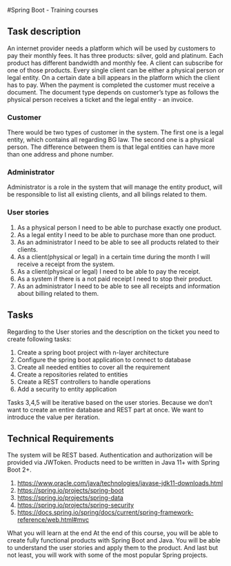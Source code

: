 #Spring Boot - Training courses
## Task description
An internet provider needs a platform which will be used by customers to pay their monthly fees.
It has three products: silver, gold and platinum. Each product has different bandwidth and monthly fee. A client can subscribe for one of those products. Every single client can be either a physical person or legal entity. On a certain date a bill appears in the platform which the client has to pay. When the payment is completed the customer must receive a document. The document type depends on customer’s type as follows the physical person receives a ticket and
the legal entity - an invoice.

### Customer
There would be two types of customer in the system. The first one is a legal entity, which contains all regarding BG law. The second one is a physical person. The difference between them is that legal entities can have more than one address and phone number.

### Administrator
Administrator is a role in the system that will manage the entity product, will be responsible to list all existing clients, and all bilings related to them.

### User stories
1) As a physical person I need to be able to purchase exactly one product.
2) As a legal entity I need to be able to purchase more than one product.
3) As an administrator I need to be able to see all products related to their clients.
4) As a client(physical or legal) in a certain time during the month I will receive a receipt from the system.
5) As a client(physical or legal) I need to be able to pay the receipt.
6) As a system if there is a not paid receipt I need to stop their product.
7) As an administrator I need to be able to see all receipts and information about billing related to them.
	

## Tasks
Regarding to the User stories and the description on the ticket you need to create following tasks:


1) Create a spring boot project with n-layer architecture
2) Configure the spring boot application to connect to database
3) Create all needed entities to cover all the requirement
4) Create a repositories related to entities
5) Create a REST controllers to handle operations
6) Add a security to entity application


Tasks 3,4,5 will be iterative based on the user stories. Because we don’t want to create an entire database and REST part at once. We want to introduce the value per iteration. 

## Technical Requirements
The system will be REST based. Authentication and authorization will be provided via JWToken. Products need to be written in Java 11+ with Spring Boot 2+.
1) https://www.oracle.com/java/technologies/javase-jdk11-downloads.html
2) https://spring.io/projects/spring-boot
3) https://spring.io/projects/spring-data
4) https://spring.io/projects/spring-security
5) https://docs.spring.io/spring/docs/current/spring-framework-reference/web.html#mvc


What you will learn at the end
	At the end of this course, you will be able to create fully functional products with Spring Boot and Java. You will be able to understand the user stories and apply them to the product. And last but not least, you will work with some of the most popular Spring projects. 
